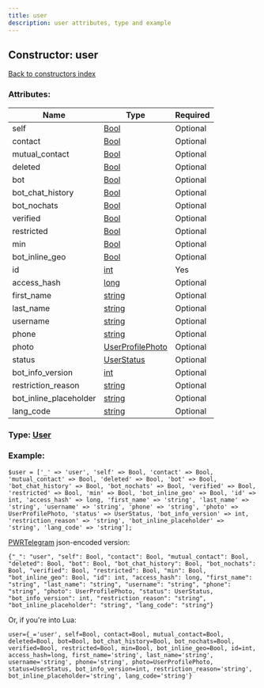```yaml
---
title: user
description: user attributes, type and example
---
```

## Constructor: user  
[Back to constructors index](index.md)



### Attributes:

| Name     |    Type       | Required |
|----------|---------------|----------|
|self|[Bool](../types/Bool.md) | Optional|
|contact|[Bool](../types/Bool.md) | Optional|
|mutual\_contact|[Bool](../types/Bool.md) | Optional|
|deleted|[Bool](../types/Bool.md) | Optional|
|bot|[Bool](../types/Bool.md) | Optional|
|bot\_chat\_history|[Bool](../types/Bool.md) | Optional|
|bot\_nochats|[Bool](../types/Bool.md) | Optional|
|verified|[Bool](../types/Bool.md) | Optional|
|restricted|[Bool](../types/Bool.md) | Optional|
|min|[Bool](../types/Bool.md) | Optional|
|bot\_inline\_geo|[Bool](../types/Bool.md) | Optional|
|id|[int](../types/int.md) | Yes|
|access\_hash|[long](../types/long.md) | Optional|
|first\_name|[string](../types/string.md) | Optional|
|last\_name|[string](../types/string.md) | Optional|
|username|[string](../types/string.md) | Optional|
|phone|[string](../types/string.md) | Optional|
|photo|[UserProfilePhoto](../types/UserProfilePhoto.md) | Optional|
|status|[UserStatus](../types/UserStatus.md) | Optional|
|bot\_info\_version|[int](../types/int.md) | Optional|
|restriction\_reason|[string](../types/string.md) | Optional|
|bot\_inline\_placeholder|[string](../types/string.md) | Optional|
|lang\_code|[string](../types/string.md) | Optional|



### Type: [User](../types/User.md)


### Example:

```
$user = ['_' => 'user', 'self' => Bool, 'contact' => Bool, 'mutual_contact' => Bool, 'deleted' => Bool, 'bot' => Bool, 'bot_chat_history' => Bool, 'bot_nochats' => Bool, 'verified' => Bool, 'restricted' => Bool, 'min' => Bool, 'bot_inline_geo' => Bool, 'id' => int, 'access_hash' => long, 'first_name' => 'string', 'last_name' => 'string', 'username' => 'string', 'phone' => 'string', 'photo' => UserProfilePhoto, 'status' => UserStatus, 'bot_info_version' => int, 'restriction_reason' => 'string', 'bot_inline_placeholder' => 'string', 'lang_code' => 'string'];
```  

[PWRTelegram](https://pwrtelegram.xyz) json-encoded version:

```
{"_": "user", "self": Bool, "contact": Bool, "mutual_contact": Bool, "deleted": Bool, "bot": Bool, "bot_chat_history": Bool, "bot_nochats": Bool, "verified": Bool, "restricted": Bool, "min": Bool, "bot_inline_geo": Bool, "id": int, "access_hash": long, "first_name": "string", "last_name": "string", "username": "string", "phone": "string", "photo": UserProfilePhoto, "status": UserStatus, "bot_info_version": int, "restriction_reason": "string", "bot_inline_placeholder": "string", "lang_code": "string"}
```


Or, if you're into Lua:  


```
user={_='user', self=Bool, contact=Bool, mutual_contact=Bool, deleted=Bool, bot=Bool, bot_chat_history=Bool, bot_nochats=Bool, verified=Bool, restricted=Bool, min=Bool, bot_inline_geo=Bool, id=int, access_hash=long, first_name='string', last_name='string', username='string', phone='string', photo=UserProfilePhoto, status=UserStatus, bot_info_version=int, restriction_reason='string', bot_inline_placeholder='string', lang_code='string'}

```


